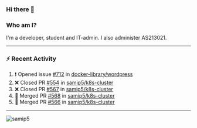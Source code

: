 ### Hi there 👋

### Who am I?
I'm a developer, student and IT-admin. I also administer AS213021.

---
### :zap: Recent Activity
<!--START_SECTION:activity-->
1. ❗️ Opened issue [#712](https://github.com/docker-library/wordpress/issues/712) in [docker-library/wordpress](https://github.com/docker-library/wordpress)
2. ❌ Closed PR [#554](https://github.com/samip5/k8s-cluster/pull/554) in [samip5/k8s-cluster](https://github.com/samip5/k8s-cluster)
3. ❌ Closed PR [#567](https://github.com/samip5/k8s-cluster/pull/567) in [samip5/k8s-cluster](https://github.com/samip5/k8s-cluster)
4. 🎉 Merged PR [#568](https://github.com/samip5/k8s-cluster/pull/568) in [samip5/k8s-cluster](https://github.com/samip5/k8s-cluster)
5. 🎉 Merged PR [#566](https://github.com/samip5/k8s-cluster/pull/566) in [samip5/k8s-cluster](https://github.com/samip5/k8s-cluster)
<!--END_SECTION:activity-->
---

<img align="center" src="https://github-readme-stats.vercel.app/api?username=samip5&show_icons=true" alt="samip5" />
